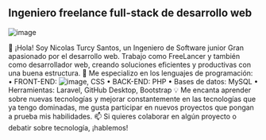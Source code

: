 ## Ingeniero freelance full-stack de desarrollo web
  ![image](https://github.com/user-attachments/assets/ad36f6c2-57f4-44bb-95cc-bdac989ccebd)

👋 ¡Hola! Soy Nicolas Turcy Santos, un Ingeniero de Software junior Gran apasionado por el desarrollo web. Trabajo como FreeLancer y también como desarrollador web, creando soluciones eficientes y productivas con una buena estructura.
🚀 Me especializo en los lenguajes de programación:
•	FRONT-END: ![image](https://github.com/user-attachments/assets/35b239e6-9224-4529-97c2-dcaadb4b3f1a), CSS
•	BACK-END: PHP
•	Bases de datos: MySQL
•	Herramientas: Laravel, GitHub Desktop, Bootstrap 
💡 Me encanta aprender sobre nuevas tecnologías y mejorar constantemente en las tecnologías que ya tengo dominadas, me gusta participar en nuevos proyectos que pongan a prueba mis habilidades.
📫 Si quieres colaborar en algún proyecto o debatir sobre tecnología, ¡hablemos!

<!--
**Nicolas-tec/Nicolas-tec** is a ✨ _special_ ✨ repository because its `README.md` (this file) appears on your GitHub profile.

Here are some ideas to get you started:

- 🔭 I’m currently working on ...
- 🌱 I’m currently learning ...
- 👯 I’m looking to collaborate on ...
- 🤔 I’m looking for help with ...
- 💬 Ask me about ...
- 📫 How to reach me: ...
- 😄 Pronouns: ...
- ⚡ Fun fact: ...
-->
